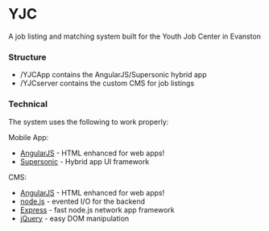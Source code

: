 # YJC

A job listing and matching system built for the Youth Job Center in Evanston


### Structure

* /YJCApp contains the AngularJS/Supersonic hybrid app
* /YJCserver contains the custom CMS for job listings



### Technical

The system uses the following to work properly:

Mobile App:
* [AngularJS](https://angularjs.org/) - HTML enhanced for web apps!
* [Supersonic](http://www.appgyver.com/supersonic/ui) - Hybrid app UI framework


CMS:
* [AngularJS](https://angularjs.org/) - HTML enhanced for web apps!
* [node.js](https://nodejs.org/) - evented I/O for the backend
* [Express](http://expressjs.com/) - fast node.js network app framework
* [jQuery](https://jquery.com/) - easy DOM manipulation
